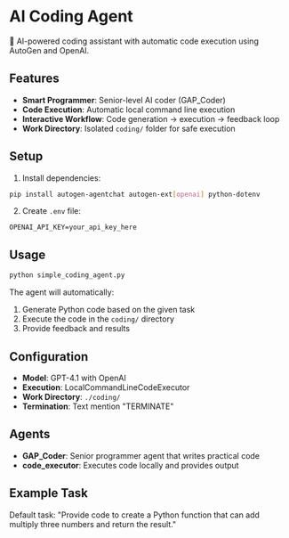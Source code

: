 # AI Coding Agent

🤖 AI-powered coding assistant with automatic code execution using AutoGen and OpenAI.

## Features

- **Smart Programmer**: Senior-level AI coder (GAP_Coder)
- **Code Execution**: Automatic local command line execution
- **Interactive Workflow**: Code generation → execution → feedback loop
- **Work Directory**: Isolated `coding/` folder for safe execution

## Setup

1. Install dependencies:
```bash
pip install autogen-agentchat autogen-ext[openai] python-dotenv
```

2. Create `.env` file:
```
OPENAI_API_KEY=your_api_key_here
```

## Usage

```bash
python simple_coding_agent.py
```

The agent will automatically:
1. Generate Python code based on the given task
2. Execute the code in the `coding/` directory
3. Provide feedback and results

## Configuration

- **Model**: GPT-4.1 with OpenAI
- **Execution**: LocalCommandLineCodeExecutor
- **Work Directory**: `./coding/`
- **Termination**: Text mention "TERMINATE"

## Agents

- **GAP_Coder**: Senior programmer agent that writes practical code
- **code_executor**: Executes code locally and provides output

## Example Task

Default task: "Provide code to create a Python function that can add multiply three numbers and return the result."
